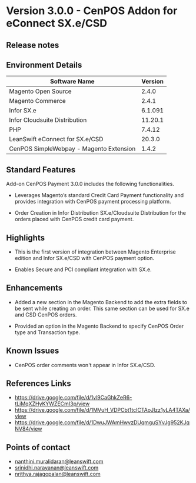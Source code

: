 # Version 3.0.0 - CenPOS Addon for eConnect SX.e/CSD

## Release notes

## Environment Details

| Software Name | Version | 
| --- | --- |
| Magento Open Source| 2.4.0 |
| Magento Commerce| 2.4.1 |
| Infor SX.e  | 6.1.091 |
| Infor Cloudsuite Distribution | 11.20.1 |
| PHP | 7.4.12 |
| LeanSwift eConnect for SX.e/CSD | 20.3.0 |
| CenPOS SimpleWebpay - Magento Extension | 1.4.2 |



## Standard Features

Add-on CenPOS Payment 3.0.0 includes the following functionalities.

- Leverages Magento’s standard Credit Card Payment functionality and provides integration with CenPOS payment processing platform.

- Order Creation in Infor Distribution SX.e/Cloudsuite Distribution for the orders placed with CenPOS credit card payment. 



## Highlights

- This is the first version of integration between Magento Enterprise edition and Infor SX.e/CSD with CenPOS payment option.

- Enables Secure and PCI compliant integration with SX.e.



## Enhancements

- Added a new section in the Magento Backend to add the extra fields to be sent while creating an order. This same section can be used for SX.e and CSD CenPOS orders.

- Provided an option in the Magento Backend to specify CenPOS Order type and Transaction type.



## Known Issues

- CenPOS order comments won't appear in Infor SX.e/CSD.



## References Links

  - https://drive.google.com/file/d/1vl9CaGhkZeR6-tLiMqXZHyKYWZECmI3p/view
  - https://drive.google.com/file/d/1MVuH_VDPCbt1tcICTAoJIzz1yLA4TAXa/view
  - https://drive.google.com/file/d/1DwuJWAmHwvzDUqmguSYvJg952KJqNV84/view


## Points of contact

- nanthini.muralidaran@leanswift.com
- srinidhi.narayanan@leanswift.com
- nrithya.rajagopalan@leanswift.com
